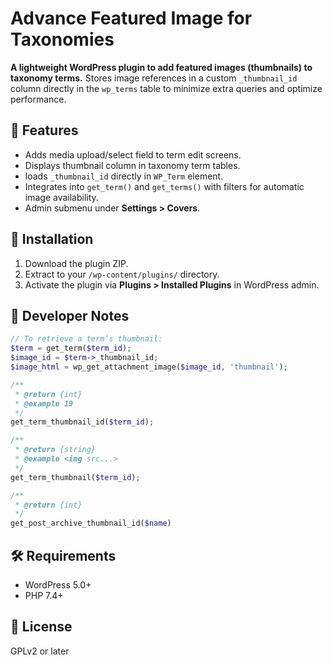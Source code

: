 # Advance Featured Image for Taxonomies

**A lightweight WordPress plugin to add featured images (thumbnails) to taxonomy terms.**
Stores image references in a custom `_thumbnail_id` column directly in the `wp_terms` table to minimize extra queries and optimize performance.

## 🚀 Features
- Adds media upload/select field to term edit screens.
- Displays thumbnail column in taxonomy term tables.
- loads `_thumbnail_id` directly in `WP_Term` element.
- Integrates into `get_term()` and `get_terms()` with filters for automatic image availability.
- Admin submenu under **Settings > Covers**.

## 📂 Installation
1. Download the plugin ZIP.
2. Extract to your `/wp-content/plugins/` directory.
3. Activate the plugin via **Plugins > Installed Plugins** in WordPress admin.

## 🧠 Developer Notes
```php
// To retrieve a term’s thumbnail:
$term = get_term($term_id);
$image_id = $term->_thumbnail_id;
$image_html = wp_get_attachment_image($image_id, 'thumbnail');
```

```php
/**
 * @return {int}
 * @example 19
 */
get_term_thumbnail_id($term_id);

/**
 * @return {string} 
 * @example <img src...>
 */
get_term_thumbnail($term_id);

/**
 * @return {int}
 */
get_post_archive_thumbnail_id($name)
```

## 🛠️ Requirements
- WordPress 5.0+
- PHP 7.4+

## 📄 License
GPLv2 or later
